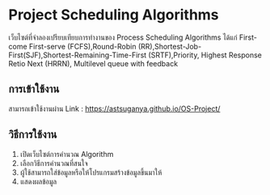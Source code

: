 # Project Scheduling Algorithms
เว็บไซต์ที่จำลองเปรียบเทียบการทำงานของ Process Scheduling Algorithms ได้แก่ First-come First-serve (FCFS),Round-Robin (RR),Shortest-Job-First(SJF),Shortest-Remaining-Time-First (SRTF),Priority, Highest Response Retio Next (HRRN), Multilevel queue with feedback

## การเข้าใช้งาน
สามารถเข้าใช้งานผ่าน Link : https://astsuganya.github.io/OS-Project/

## วิธีการใช้งาน
1. เปิดเว็บไซต์การคำนวณ Algorithm
2. เลือกวิธีการคำนวณที่สนใจ 
3. ผู้ใช้สามารถใส่ข้อมูลหรือให้โปรแกรมสร้างข้อมูลขึ้นมาให้
4. แสดงผลข้อมูล
